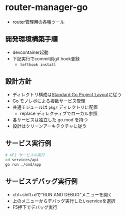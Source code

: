 # router-manager-go

- router管理用の各種ツール

## 開発環境構築手順

- devcontainer起動
- 下記実行でcommit前git hook登録
  - `lefthook install`

## 設計方針

- ディレクトリ構成は[Standard Go Project Layout](https://github.com/golang-standards/project-layout/blob/master/README_ja.md#standard-go-project-layout)に従う
- Go モノレポによる複数サービス管理
- 共通モジュールは `pkg/` ディレクトリに配置
  - replace ディレクティブでローカル参照
- 各サービスは独立した go.mod を持つ
- 設計はクリーンアーキテクチャに従う

## サービス実行例

```bash
# API サービスの実行
cd services/api
go run ./cmd/app
```

## サービスデバッグ実行例

- ctrl+shift+dで"RUN AND DEBUG"メニューを開く
- 上のメニューからデバッグ実行したいserviceを選択
- F5押下でデバッグ実行
